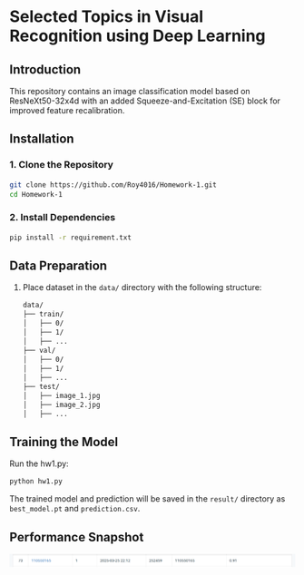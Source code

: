 # Selected Topics in Visual Recognition using Deep Learning

## Introduction

This repository contains an image classification model based on ResNeXt50-32x4d with an added Squeeze-and-Excitation (SE) block for improved feature recalibration. 
## Installation

### 1. Clone the Repository
```sh
git clone https://github.com/Roy4016/Homework-1.git
cd Homework-1
```

### 2. Install Dependencies

```sh
pip install -r requirement.txt
```

## Data Preparation

1. Place dataset in the `data/` directory with the following structure:
   ```
   data/
   ├── train/
   │   ├── 0/
   │   ├── 1/
   │   ├── ...
   ├── val/
   │   ├── 0/
   │   ├── 1/
   │   ├── ...
   ├── test/
   │   ├── image_1.jpg
   │   ├── image_2.jpg
   │   ├── ...
   ```

## Training the Model
Run the hw1.py:
```sh
python hw1.py
```

The trained model and prediction will be saved in the `result/` directory as `best_model.pt` and `prediction.csv`.


## Performance Snapshot

![alt text](image.png)
